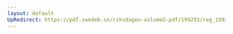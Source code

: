 ```yaml
---
layout: default
UpRedirect: https://pdf.swedeb.se/riksdagen-volumeG-pdf/199293/reg_199293/reg_199293_0160.pdf
---
```

